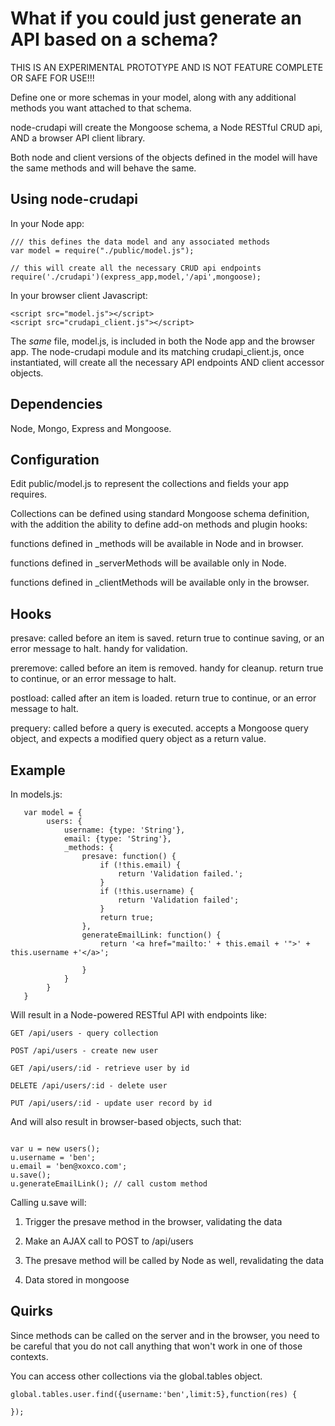# What if you could just generate an API based on a schema?

THIS IS AN EXPERIMENTAL PROTOTYPE AND IS NOT FEATURE COMPLETE OR SAFE FOR USE!!!

Define one or more schemas in your model, along with any additional methods you want attached to that schema.

node-crudapi will create the Mongoose schema, a Node RESTful CRUD api, AND a browser API client library.

Both node and client versions of the objects defined in the model will have the same methods and will behave the same.

## Using node-crudapi

In your Node app:

```
/// this defines the data model and any associated methods
var model = require("./public/model.js");

// this will create all the necessary CRUD api endpoints
require('./crudapi')(express_app,model,'/api',mongoose);
```

In your browser client Javascript:
```
<script src="model.js"></script>
<script src="crudapi_client.js"></script>
````

The *same* file, model.js, is included in both the Node app and the browser app. The node-crudapi module and its matching crudapi_client.js, once instantiated, will create all the necessary API endpoints AND client accessor objects.

## Dependencies

Node, Mongo, Express and Mongoose.

## Configuration

Edit public/model.js to represent the collections and fields your app requires.

Collections can be defined using standard Mongoose schema definition, with the addition the ability to define add-on methods and plugin hooks:

functions defined in _methods will be available in Node and in browser.

functions defined in _serverMethods will be available only in Node.

functions defined in _clientMethods will be available only in the browser.


## Hooks

presave: called before an item is saved. return true to continue saving, or an error message to halt. handy for validation.

preremove: called before an item is removed. handy for cleanup. return true to continue, or an error message to halt.

postload: called after an item is loaded. return true to continue, or an error message to halt.

prequery: called before a query is executed. accepts a Mongoose query object, and expects a modified query object as a return value.

## Example

In models.js:

```
   var model = {
   		users: {
   			username: {type: 'String'},
   			email: {type: 'String'},
   			_methods: {
   				presave: function() {
   					if (!this.email) {
   						return 'Validation failed.';
   					}
   					if (!this.username) {
   						return 'Validation failed';	
   					}
   					return true;   				
   				},
   				generateEmailLink: function() {
   					return '<a href="mailto:' + this.email + '">' + this.username +'</a>';
   				
   				}
   			}
   		}
   }
```

Will result in a Node-powered RESTful API with endpoints like:

```
GET /api/users - query collection

POST /api/users - create new user

GET /api/users/:id - retrieve user by id

DELETE /api/users/:id - delete user

PUT /api/users/:id - update user record by id
```


And will also result in browser-based objects, such that:

```

var u = new users();
u.username = 'ben';
u.email = 'ben@xoxco.com';
u.save();
u.generateEmailLink(); // call custom method

```

Calling u.save will:

1. Trigger the presave method in the browser, validating the data

2. Make an AJAX call to POST to /api/users

3. The presave method will be called by Node as well, revalidating the data

4. Data stored in mongoose


## Quirks

Since methods can be called on the server and in the browser, you need to be careful that you do not call anything that won't work in one of those contexts.

You can access other collections via the global.tables object.

```
global.tables.user.find({username:'ben',limit:5},function(res) {

});

```


